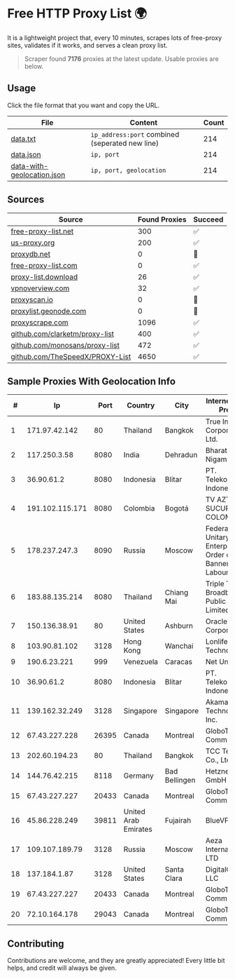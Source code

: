 
# Free HTTP Proxy List 🌍

It is a lightweight project that, every 10 minutes, scrapes lots of free-proxy sites, validates if it works, and serves a clean proxy list.


> Scraper found **7176** proxies at the latest update. Usable proxies are below.

## Usage

Click the file format that you want and copy the URL.


|File|Content|Count|
|----|-------|-----|
|[data.txt](https://raw.githubusercontent.com/themiralay/Proxy-List-World/master/data.txt)|`ip_address:port` combined (seperated new line)|214|
|[data.json](https://raw.githubusercontent.com/themiralay/Proxy-List-World/master/data.json)|`ip, port`|214|
|[data-with-geolocation.json](https://raw.githubusercontent.com/themiralay/Proxy-List-World/master/data-with-geolocation.json)|`ip, port, geolocation`|214|

## Sources

|Source|Found Proxies|Succeed|
|------|-------------|-------|
|[free-proxy-list.net](https://free-proxy-list.net)|300|✅|
|[us-proxy.org](https://www.us-proxy.org)|200|✅|
|[proxydb.net](http://proxydb.net)|0|🚫|
|[free-proxy-list.com](https://free-proxy-list.com/?page=&port=&type%5B%5D=http&type%5B%5D=https&up_time=0&search=Search)|0|✅|
|[proxy-list.download](https://www.proxy-list.download/HTTP)|26|✅|
|[vpnoverview.com](https://vpnoverview.com/privacy/anonymous-browsing/free-proxy-servers)|32|✅|
|[proxyscan.io](https://www.proxyscan.io)|0|🚫|
|[proxylist.geonode.com](https://proxylist.geonode.com/api/proxy-list?limit=300&page=1&sort_by=lastChecked&sort_type=desc&protocols=http,https)|0|🚫|
|[proxyscrape.com](https://api.proxyscrape.com/v2/?request=displayproxies&protocol=http&timeout=10000&country=all&ssl=all&anonymity=all)|1096|✅|
|[github.com/clarketm/proxy-list](https://raw.githubusercontent.com/clarketm/proxy-list/master/proxy-list-raw.txt)|400|✅|
|[github.com/monosans/proxy-list](https://raw.githubusercontent.com/monosans/proxy-list/main/proxies/http.txt)|472|✅|
|[github.com/TheSpeedX/PROXY-List](https://raw.githubusercontent.com/TheSpeedX/PROXY-List/master/http.txt)|4650|✅|


## Sample Proxies With Geolocation Info

|#|Ip|Port|Country|City|Internet Service Provider|
|-|--|----|-------|----|-------------------------|
|1|171.97.42.142|80|Thailand|Bangkok|True Internet Corporation CO. Ltd.|
|2|117.250.3.58|8080|India|Dehradun|Bharat Sanchar Nigam Ltd|
|3|36.90.61.2|8080|Indonesia|Blitar|PT. Telekomunikasi Indonesia|
|4|191.102.115.171|8080|Colombia|Bogotá|TV AZTECA SUCURSAL COLOMBIA|
|5|178.237.247.3|8090|Russia|Moscow|Federal State Unitary Enterprise of the Order of the Red Banner of Labour "Russ|
|6|183.88.135.214|8080|Thailand|Chiang Mai|Triple T Broadband Public Company Limited|
|7|150.136.38.91|80|United States|Ashburn|Oracle Corporation|
|8|103.90.81.102|3128|Hong Kong|Wanchai|Lonlife Technology Co.|
|9|190.6.23.221|999|Venezuela|Caracas|Net Uno|
|10|36.90.61.2|8080|Indonesia|Blitar|PT. Telekomunikasi Indonesia|
|11|139.162.32.249|3128|Singapore|Singapore|Akamai Technologies, Inc.|
|12|67.43.227.228|26395|Canada|Montreal|GloboTech Communications|
|13|202.60.194.23|80|Thailand|Bangkok|TCC Technology Co., Ltd.|
|14|144.76.42.215|8118|Germany|Bad Bellingen|Hetzner Online GmbH|
|15|67.43.227.227|20433|Canada|Montreal|GloboTech Communications|
|16|45.86.228.249|39811|United Arab Emirates|Fujairah|BlueVPS OU|
|17|109.107.189.79|3128|Russia|Moscow|Aeza International LTD|
|18|137.184.1.87|3128|United States|Santa Clara|DigitalOcean, LLC|
|19|67.43.227.227|20433|Canada|Montreal|GloboTech Communications|
|20|72.10.164.178|29043|Canada|Montreal|GloboTech Communications|



## Contributing

Contributions are welcome, and they are greatly appreciated! Every
little bit helps, and credit will always be given.

